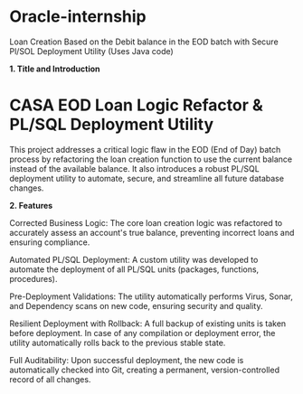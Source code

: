 # Oracle-internship
Loan Creation Based on the Debit balance in the EOD batch with Secure Pl/SOL Deployment Utility (Uses Java code)

**1. Title and Introduction**

# CASA EOD Loan Logic Refactor & PL/SQL Deployment Utility

This project addresses a critical logic flaw in the EOD (End of Day) batch process by refactoring the loan creation function to use the current balance instead of the available balance. It also introduces a robust PL/SQL deployment utility to automate, secure, and streamline all future database changes.

**2. Features**

Corrected Business Logic: The core loan creation logic was refactored to accurately assess an account's true balance, preventing incorrect loans and ensuring compliance.

Automated PL/SQL Deployment: A custom utility was developed to automate the deployment of all PL/SQL units (packages, functions, procedures).

Pre-Deployment Validations: The utility automatically performs Virus, Sonar, and Dependency scans on new code, ensuring security and quality.

Resilient Deployment with Rollback: A full backup of existing units is taken before deployment. In case of any compilation or deployment error, the utility automatically rolls back to the previous stable state.

Full Auditability: Upon successful deployment, the new code is automatically checked into Git, creating a permanent, version-controlled record of all changes.

